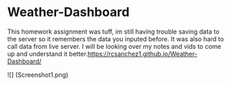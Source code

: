 # Weather-Dashboard
 
 This homework assignment was tuff, im still having trouble saving data to the server so it remembers the data you inputed before. It was also hard to call data from live server. I will be looking over my notes and vids to come up and understand it better.https://rcsanchez1.github.io/Weather-Dashboard/


 ![] (Screenshot1.png)
 
 
 
 
 
 

 

